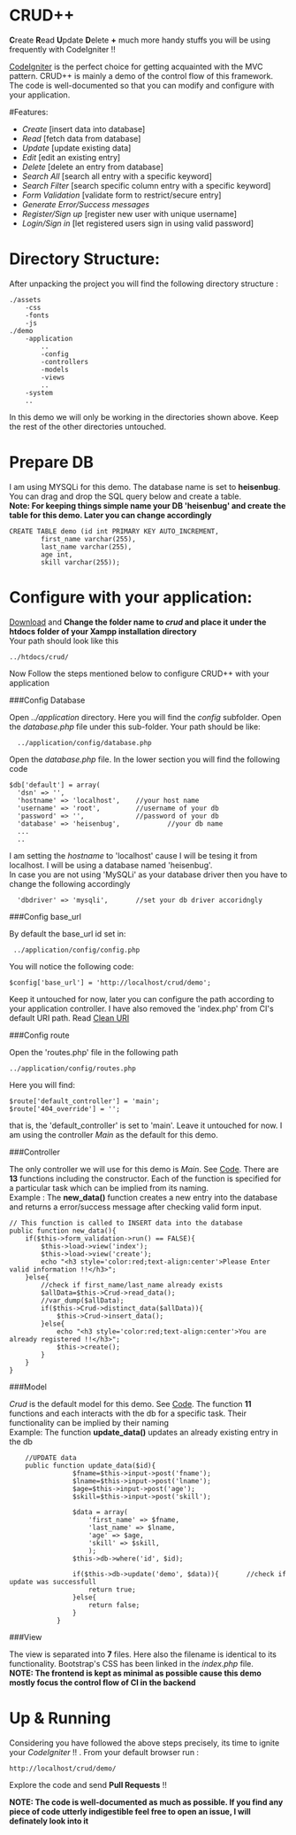 # CRUD++
**C**reate **R**ead **U**pdate **D**elete **+** much more handy stuffs you will be using frequently with CodeIgniter !!

[CodeIgniter](https://www.codeigniter.com/userguide3/general/welcome.html) is the perfect choice for getting acquainted with the MVC pattern. CRUD++ is mainly a demo of the control flow of this framework. The code is well-documented so that you can modify and configure with your application.

#Features:


  - *Create* [insert data into database]
  - *Read* [fetch data from database]
  - *Update* [update existing data]
  - *Edit* [edit an existing entry]
  - *Delete* [delete an entry from database]
  - *Search All* [search all entry with a specific keyword]
  - *Search Filter* [search specific column entry with a specific keyword]
  - *Form Validation* [validate form to restrict/secure entry]
  - *Generate Error/Success messages*
  - *Register/Sign up* [register new user with unique username]
  - *Login/Sign in* [let registered users sign in using valid password]
  
# Directory Structure:

After unpacking the project you will find the following  directory structure :
	
	./assets
		-css
		-fonts
		-js
	./demo
		-application
			..
			-config
			-controllers
			-models
			-views
			..
		-system
		..


In this demo we will only be working in the directories shown above. Keep the rest of the other directories untouched. 

# Prepare DB

I am using MYSQLi for this demo. The database name is set to **heisenbug**. You can drag and drop the SQL query below and create a table. <br>
**Note: For keeping things simple name your DB 'heisenbug' and create the table for this demo. Later you can change accordingly** 

	CREATE TABLE demo (id int PRIMARY KEY AUTO_INCREMENT,
			first_name varchar(255),
			last_name varchar(255),
			age int,
			skill varchar(255));


# Configure with your application:

[Download](https://github.com/abrarShariar/crud/archive/master.zip) and **Change the folder name to *crud* and place it under the htdocs folder of your Xampp installation directory**<br> 
Your path should look like this

	../htdocs/crud/

Now Follow the steps mentioned below to configure CRUD++ with your application

###Config Database

Open *../application* directory. Here you will find the *config* subfolder. Open the *database.php* file under this sub-folder. Your path should be like:

      ../application/config/database.php

Open the *database.php* file. In the lower section you will find the following code

    $db['default'] = array(
	  'dsn'	=> '',
	  'hostname' => 'localhost',	//your host name
	  'username' => 'root',			//username of your db
	  'password' => '',				//password of your db
	  'database' => 'heisenbug',			//your db name
	  ...
	  ..

I am setting the *hostname* to 'localhost' cause I will be tesing it from localhost. I will be using a database named 'heisenbug'.<br>
In case you are not using 'MySQLi' as your database driver then you have to change the following accordingly

      'dbdriver' => 'mysqli',       //set your db driver accoridngly
     
###Config base_url

By default the base_url id set in:

	 ../application/config/config.php
	 
You will notice the following code:

	$config['base_url'] = 'http://localhost/crud/demo';

Keep it untouched for now, later you can configure the path according to your application controller.
I have also removed the 'index.php' from CI's default URI path. Read [Clean URI](https://github.com/TheHeisenbugs/Sustainable-Tourism/blob/abrar/clean_uri.md) 

###Config route

Open the 'routes.php' file in the following path

	../application/config/routes.php
	
Here you will find:

	$route['default_controller'] = 'main';
	$route['404_override'] = '';

that is, the 'default_controller' is set to 'main'. Leave it untouched for now. I am using the controller *Main* as the default for this demo.

###Controller

The only controller we will use for this demo is *Main*. See [Code](https://github.com/abrarShariar/crud/blob/master/demo/application/controllers/Main.php). There are **13** functions including the constructor. Each of the function is specified for a particular task which can be implied from its naming.<br> Example :
The **new_data()** function creates a new entry into the database and returns a error/success message after checking valid form input.


	// This function is called to INSERT data into the database
	public function new_data(){
		if($this->form_validation->run() == FALSE){
			$this->load->view('index');
			$this->load->view('create');
			echo "<h3 style='color:red;text-align:center'>Please Enter valid information !!</h3>";
		}else{
			//check if first_name/last_name already exists
			$allData=$this->Crud->read_data();
			//var_dump($allData);
			if($this->Crud->distinct_data($allData)){
				$this->Crud->insert_data();
			}else{
				echo "<h3 style='color:red;text-align:center'>You are already registered !!</h3>";
				$this->create();
			}
		}
	}
	
###Model

*Crud* is the default model for this demo. See [Code](https://github.com/abrarShariar/crud/blob/master/demo/application/models/Crud.php). The function **11** functions and each interacts with the db for a specific task. Their functionality can be implied by their naming <br> Example: The function **update_data()** updates an already existing entry in the db


		//UPDATE data
		public function update_data($id){
					$fname=$this->input->post('fname');
					$lname=$this->input->post('lname');
					$age=$this->input->post('age');
					$skill=$this->input->post('skill');

					$data = array(
						'first_name' => $fname,
						'last_name' => $lname,
						'age' => $age,
						'skill' => $skill,
						);
					$this->db->where('id', $id);
					
					if($this->db->update('demo', $data)){		//check if update was successfull
						return true;
					}else{
						return false;
					}
				}
	
###View 

The view is separated into **7** files. Here also the filename is identical to its functionality. Bootstrap's CSS has been linked in the *index.php* file.<br>
**NOTE: The frontend is kept as minimal as possible cause this demo mostly focus the control flow of CI in the backend**

# Up & Running

Considering you have followed the above steps precisely, its time to ignite your *CodeIgniter* !! . From your default browser run :

	http://localhost/crud/demo/
	
Explore the code and send **Pull Requests** !!<br>

**NOTE: The code is well-documented as much as possible. If you find any piece of code utterly indigestible feel free to open an issue, I will definately look into it**
